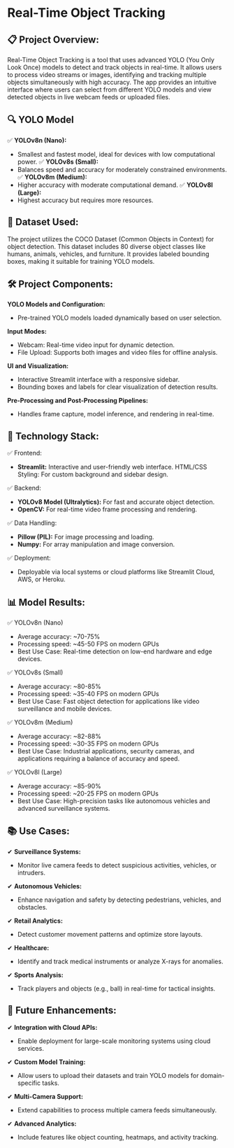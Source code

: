 # Real-Time Object Tracking

## 📋 Project Overview:
Real-Time Object Tracking is a tool that uses advanced YOLO (You Only Look Once) models to detect and track objects in real-time. It allows users to process video streams or images, identifying and tracking multiple objects simultaneously with high accuracy. The app provides an intuitive interface where users can select from different YOLO models and view detected objects in live webcam feeds or uploaded files.

## 🔍 YOLO Model
 ✅ **YOLOv8n (Nano):**
- Smallest and fastest model, ideal for devices with low computational power.
 ✅ **YOLOv8s (Small):**
- Balances speed and accuracy for moderately constrained environments.
 ✅ **YOLOv8m (Medium):**
- Higher accuracy with moderate computational demand.
 ✅ **YOLOv8l (Large):**
- Highest accuracy but requires more resources.

## 📌 Dataset Used:
The project utilizes the COCO Dataset (Common Objects in Context) for object detection. This dataset includes 80 diverse object classes like humans, animals, vehicles, and furniture. It provides labeled bounding boxes, making it suitable for training YOLO models.

## 🛠️ Project Components:
 **YOLO Models and Configuration:**
- Pre-trained YOLO models loaded dynamically based on user selection.

 **Input Modes:**
- Webcam: Real-time video input for dynamic detection.
- File Upload: Supports both images and video files for offline analysis.
  
 **UI and Visualization:**
- Interactive Streamlit interface with a responsive sidebar.
- Bounding boxes and labels for clear visualization of detection results.

 **Pre-Processing and Post-Processing Pipelines:**
- Handles frame capture, model inference, and rendering in real-time.

##  🤖 Technology Stack:
 ✅ Frontend:
- **Streamlit:** Interactive and user-friendly web interface.
  HTML/CSS Styling: For custom background and sidebar design.
  
 ✅ Backend:
- **YOLOv8 Model (Ultralytics):** For fast and accurate object detection.
- **OpenCV:** For real-time video frame processing and rendering.
  
 ✅ Data Handling:
- **Pillow (PIL):** For image processing and loading.
- **Numpy:** For array manipulation and image conversion.
  
 ✅ Deployment:
 - Deployable via local systems or cloud platforms like Streamlit Cloud, AWS, or Heroku.

## 📊 Model Results:
 ✅ YOLOv8n (Nano)
- Average accuracy: ~70-75%
- Processing speed: ~45-50 FPS on modern GPUs
- Best Use Case: Real-time detection on low-end hardware and edge devices.
  
 ✅ YOLOv8s (Small)
- Average accuracy: ~80-85%
- Processing speed: ~35-40 FPS on modern GPUs
- Best Use Case: Fast object detection for applications like video surveillance and mobile devices.
  
 ✅ YOLOv8m (Medium)
- Average accuracy: ~82-88%
- Processing speed: ~30-35 FPS on modern GPUs
- Best Use Case: Industrial applications, security cameras, and applications requiring a balance of accuracy and speed.
  
 ✅ YOLOv8l (Large)
- Average accuracy: ~85-90%
- Processing speed: ~20-25 FPS on modern GPUs
- Best Use Case: High-precision tasks like autonomous vehicles and advanced surveillance systems.

## 📚 Use Cases:
✔ **Surveillance Systems:**
- Monitor live camera feeds to detect suspicious activities, vehicles, or intruders.

✔ **Autonomous Vehicles:**
- Enhance navigation and safety by detecting pedestrians, vehicles, and obstacles.

✔ **Retail Analytics:**
- Detect customer movement patterns and optimize store layouts.

✔ **Healthcare:**
- Identify and track medical instruments or analyze X-rays for anomalies.

✔ **Sports Analysis:**
- Track players and objects (e.g., ball) in real-time for tactical insights.

## 📝 Future Enhancements:
✔ **Integration with Cloud APIs:**
- Enable deployment for large-scale monitoring systems using cloud services.

✔ **Custom Model Training:**
- Allow users to upload their datasets and train YOLO models for domain-specific tasks.

✔ **Multi-Camera Support:**
- Extend capabilities to process multiple camera feeds simultaneously.

✔ **Advanced Analytics:**
- Include features like object counting, heatmaps, and activity tracking.







